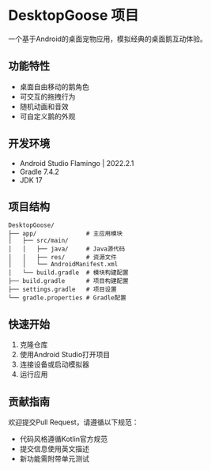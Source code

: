 # DesktopGoose 项目

一个基于Android的桌面宠物应用，模拟经典的桌面鹅互动体验。

## 功能特性
- 桌面自由移动的鹅角色
- 可交互的拖拽行为
- 随机动画和音效
- 可自定义鹅的外观

## 开发环境
- Android Studio Flamingo | 2022.2.1
- Gradle 7.4.2
- JDK 17

## 项目结构
```
DesktopGoose/
├── app/              # 主应用模块
│   ├── src/main/
│   │   ├── java/     # Java源代码
│   │   ├── res/      # 资源文件
│   │   └── AndroidManifest.xml
│   └── build.gradle  # 模块构建配置
├── build.gradle      # 项目构建配置
├── settings.gradle   # 项目设置
└── gradle.properties # Gradle配置
```

## 快速开始
1. 克隆仓库
2. 使用Android Studio打开项目
3. 连接设备或启动模拟器
4. 运行应用

## 贡献指南
欢迎提交Pull Request，请遵循以下规范：
- 代码风格遵循Kotlin官方规范
- 提交信息使用英文描述
- 新功能需附带单元测试